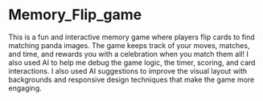 # Memory_Flip_game
This is a fun and interactive memory game where players flip cards to find matching panda images. The game keeps track of your moves, matches, and time, and rewards you with a celebration when you match them all!
I also used AI to help me debug the game logic, the timer, scoring, and card interactions. I also used AI suggestions to improve the visual layout with backgrounds and responsive design techniques that make the game more engaging.
